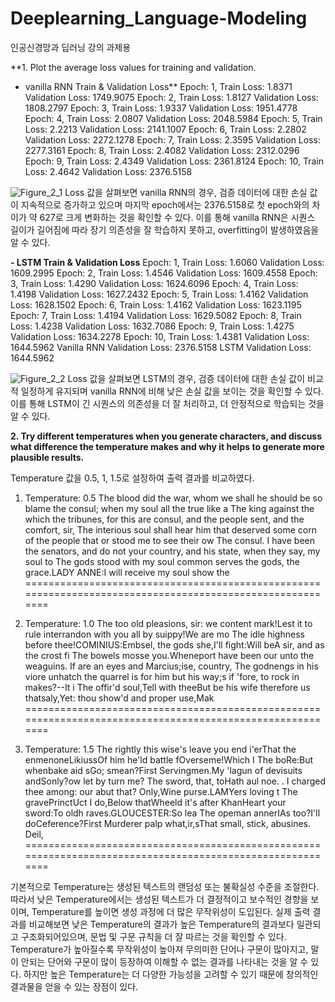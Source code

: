 # Deeplearning_Language-Modeling
인공신경망과 딥러닝 강의 과제용

**1. Plot the average loss values for training and validation.
- vanilla RNN Train & Validation Loss**
Epoch: 1, Train Loss: 1.8371
Validation Loss: 1749.9075
Epoch: 2, Train Loss: 1.8127
Validation Loss: 1808.2797
Epoch: 3, Train Loss: 1.9337
Validation Loss: 1951.4778
Epoch: 4, Train Loss: 2.0807
Validation Loss: 2048.5984
Epoch: 5, Train Loss: 2.2213
Validation Loss: 2141.1007
Epoch: 6, Train Loss: 2.2802
Validation Loss: 2272.1278
Epoch: 7, Train Loss: 2.3595
Validation Loss: 2277.3161
Epoch: 8, Train Loss: 2.4082
Validation Loss: 2312.0296
Epoch: 9, Train Loss: 2.4349
Validation Loss: 2361.8124
Epoch: 10, Train Loss: 2.4642
Validation Loss: 2376.5158

![Figure_2_1](https://github.com/NayunKim25/Deeplearning_Language-Modeling/assets/144984333/613030d3-017c-4b17-a9e8-bde813fb63da)
Loss 값을 살펴보면 vanilla RNN의 경우, 검증 데이터에 대한 손실 값이 지속적으로 증가하고 있으며 마지막 epoch에서는 2376.5158로 첫 epoch와의 차이가 약 627로 크게 변화하는 것을 확인할 수 있다.
이를 통해 vanilla RNN은 시퀀스 길이가 길어짐에 따라 장기 의존성을 잘 학습하지 못하고, overfitting이 발생하였음을 알 수 있다.

**- LSTM Train & Validation Loss**
Epoch: 1, Train Loss: 1.6060
Validation Loss: 1609.2995
Epoch: 2, Train Loss: 1.4546
Validation Loss: 1609.4558
Epoch: 3, Train Loss: 1.4290
Validation Loss: 1624.6096
Epoch: 4, Train Loss: 1.4198
Validation Loss: 1627.2432
Epoch: 5, Train Loss: 1.4162
Validation Loss: 1628.1502
Epoch: 6, Train Loss: 1.4162
Validation Loss: 1623.1195
Epoch: 7, Train Loss: 1.4194
Validation Loss: 1629.5082
Epoch: 8, Train Loss: 1.4238
Validation Loss: 1632.7086
Epoch: 9, Train Loss: 1.4275
Validation Loss: 1634.2278
Epoch: 10, Train Loss: 1.4381
Validation Loss: 1644.5962
Vanilla RNN Validation Loss: 2376.5158
LSTM Validation Loss: 1644.5962

![Figure_2_2](https://github.com/NayunKim25/Deeplearning_Language-Modeling/assets/144984333/2a046730-97dd-478d-b2d0-9ffe33e61bfb)
Loss 값을 살펴보면 LSTM의 경우, 검증 데이터에 대한 손실 값이 비교적 일정하게 유지되며 vanilla RNN에 비해 낮은 손실 값을 보이는 것을 확인할 수 있다.
이를 통해 LSTM이 긴 시퀀스의 의존성을 더 잘 처리하고, 더 안정적으로 학습되는 것을 알 수 있다.

**2. Try different temperatures when you generate characters, and discuss what difference the temperature makes and why it helps to generate more plausible results.**

Temperature 값을 0.5, 1, 1.5로 설정하여 출력 결과를 비교하였다.

1) Temperature: 0.5
The blood did the war, whom we shall he should be so blame the consul; when my soul all the true like a 
The king against the which the tribunes, for this are consul, and the people sent, and the comfort, sir,
The interious soul shall hear him that deserved some corn of the people that or stood me to see their ow
The consul. I have been the senators, and do not your country, and his state, when they say, my soul to 
The gods stood with my soul common serves the gods, the grace.LADY ANNE:I will receive my soul show the 
==========================================================================================================

2) Temperature: 1.0
The too old pleasions, sir: we content mark!Lest it to rule interrandon with you all by suippy!We are mo
The idle highness before thee!COMINIUS:Embsel, the gods she,I'll fight:Will beA sir, and as the crost fi
The bowels mosse you.Wheneport have been our unto the weaguins. If are an eyes and Marcius;ise, country,
The godnengs in his viore unhatch the quarrel is for him but his way;s if 'fore, to rock in makes?--It i
The offir'd soul,Tell with theeBut be his wife therefore us thatsaly,Yet: thou show'd and proper use,Mak
==========================================================================================================

3) Temperature: 1.5
The rightly this wise's leave you end i'erThat the enmenoneLikiussOf him he'ld battle fOverseme!Which I 
The boRe:But whenbake aid sGo; smean?First Servingmen.My 'lagun of devisuits andSonly?ow let by turn me?
The sword, that, toHath aul noe. . I charged thee among: our abut that? Only,Wine purse.LAMYers loving t
The gravePrinctUct I do,Below thatWheeld it's after KhanHeart your sword:To oldh raves.GLOUCESTER:So lea
The opeman annerIAs too?I'll doCeference?First Murderer palp what,ir,sThat small, stick, abusines. Deil,
==========================================================================================================

기본적으로 Temperature는 생성된 텍스트의 랜덤성 또는 불확실성 수준을 조절한다. 
따라서 낮은 Temperature에서는 생성된 텍스트가 더 결정적이고 보수적인 경향을 보이며, Temperature를 높이면 생성 과정에 더 많은 무작위성이 도입된다.
실제 출력 결과를 비교해보면 낮은 Temperature의 결과가 높은 Temperature의 결과보다 일관되고 구조화되어있으며, 문법 및 구문 규칙을 더 잘 따르는 것을 확인할 수 있다.
Temperature가 높아질수록 무작위성이 높아져 무의미한 단어나 구문이 많아지고, 말이 안되는 단어와 구문이 많이 등장하여 이해할 수 없는 결과를 나타내는 것을 알 수 있다.
하지만 높은 Temperature는 더 다양한 가능성을 고려할 수 있기 때문에 창의적인 결과물을 얻을 수 있는 장점이 있다.
